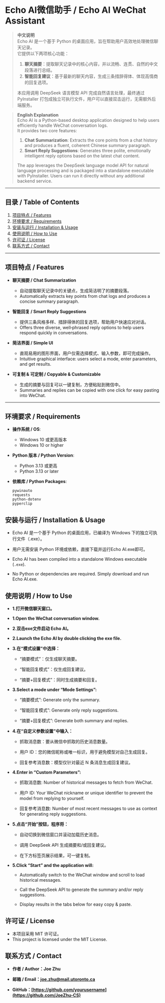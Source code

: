 # Echo AI微信助手 / Echo AI WeChat Assistant

> **中文说明**  
> Echo AI 是一个基于 Python 的桌面应用，旨在帮助用户高效地处理微信聊天记录。  
> 它提供以下两项核心功能：  
> 1. **聊天摘要**：提取聊天记录中的核心内容，并以流畅、连贯、自然的中文段落进行总结。  
> 2. **智能回复建议**：基于最新的聊天内容，生成三条措辞得体、体现高情商的回复选项。  
>  
> 本应用调用 DeepSeek 语言模型 API 完成自然语言处理，最终通过 PyInstaller 打包成独立可执行文件，用户可以直接双击运行，无需额外后端服务。  

> **English Explanation**  
> Echo AI is a Python-based desktop application designed to help users efficiently handle WeChat conversation logs.  
> It provides two core features:  
> 1. **Chat Summarization**: Extracts the core points from a chat history and produces a fluent, coherent Chinese summary paragraph.  
> 2. **Smart Reply Suggestions**: Generates three polite, emotionally intelligent reply options based on the latest chat content.  
>  
> The app leverages the DeepSeek language model API for natural language processing and is packaged into a standalone executable with PyInstaller. Users can run it directly without any additional backend service.

---

## 目录 / Table of Contents

1. [项目特点 / Features](#项目特点--features)  
2. [环境要求 / Requirements](#环境要求--requirements)  
3. [安装与运行 / Installation & Usage](#安装与运行--installation--usage)  
4. [使用说明 / How to Use](#使用说明--how-to-use)  
5. [许可证 / License](#许可证--license)  
6. [联系方式 / Contact](#联系方式--contact)  

---

## 项目特点 / Features

- **聊天摘要 / Chat Summarization**  
  - 自动提取聊天记录中的关键点，生成简洁明了的摘要段落。  
  - Automatically extracts key points from chat logs and produces a concise summary paragraph.

- **智能回复 / Smart Reply Suggestions**  
  - 提供三条风格多样、措辞得体的回复选项，帮助用户快速应对对话。  
  - Offers three diverse, well‐phrased reply options to help users respond quickly in conversations.

- **简洁界面 / Simple UI**  
  - 直观易用的图形界面，用户仅需选择模式、输入参数，即可完成操作。  
  - Intuitive graphical interface: users select a mode, enter parameters, and get results.

- **可复制 & 可定制 / Copyable & Customizable**  
  - 生成的摘要与回复可以一键复制，方便粘贴到微信中。  
  - Summaries and replies can be copied with one click for easy pasting into WeChat.

---

## 环境要求 / Requirements

- **操作系统 / OS**:  
  - Windows 10 或更高版本  
  - Windows 10 or higher

- **Python 版本 / Python Version**:  
  - Python 3.13 或更高  
  - Python 3.13 or later

- **依赖库 / Python Packages**:  
  ```text
  pywinauto
  requests
  python-dotenv
  pyperclip

##  安装与运行 / Installation & Usage

 
- Echo AI 是一个基于 Python 的桌面应用，已编译为 Windows 下的独立可执行文件（.exe）。  
- 用户无需安装 Python 环境或依赖，直接下载并运行Echo AI.exe即可。

- Echo AI has been compiled into a standalone Windows executable (`.exe`).  
- No Python or dependencies are required. Simply download and run Echo AI.exe.


##  使用说明 / How to Use
- **1.打开微信聊天窗口。**

- **1.Open the WeChat conversation window.**

- **2.双击exe文件启动 Echo AI。**

- **2.Launch the Echo AI by double clicking the exe file.**

- **3.在“模式设置”中选择：**

  - “摘要模式”：仅生成聊天摘要。

  - “智能回复模式”：仅生成回复建议。

  - “摘要+回复模式”：同时生成摘要和回复。

- **3.Select a mode under “Mode Settings”:**

  - “摘要模式”: Generate only the summary.

  - “智能回复模式”: Generate only reply suggestions.

  - “摘要+回复模式”: Generate both summary and replies.

- **4.在“自定义参数设置”中输入：**

  - 抓取消息数：要从微信中抓取的历史消息数量。

  - 用户 ID：您的微信昵称或唯一标识，用于避免模型对自己生成回复。

  - 回复参考消息数：模型仅针对最近 N 条消息生成回复建议。

- **4.Enter in “Custom Parameters”:**

  - 抓取消息数: Number of historical messages to fetch from WeChat.

  - 用户 ID: Your WeChat nickname or unique identifier to prevent the model from replying to yourself.

  - 回复参考消息数: Number of most recent messages to use as context for generating reply suggestions.

- **5.点击“开始”按钮，程序将：**

  - 自动切换到微信窗口并滚动加载历史消息。

  - 调用 DeepSeek API 生成摘要和/或回复建议。

  - 在下方标签页展示结果，可一键复制。

- **5.Click “Start” and the application will:**

  - Automatically switch to the WeChat window and scroll to load historical messages.

  - Call the DeepSeek API to generate the summary and/or reply suggestions.

  - Display results in the tabs below for easy copy & paste.

## 许可证 / License
- 本项目采用 MIT 许可证。
- This project is licensed under the MIT License.

## 联系方式 / Contact
- **作者 / Author：Joe Zhu**

- **邮箱 / Email：joe.zhu@mail.utoronto.ca**

- **GitHub：[https://github.com/yourusername](https://github.com/JoeZhu-CS)**
